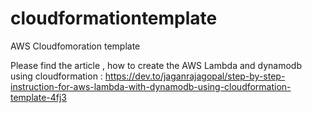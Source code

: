# cloudformationtemplate
AWS Cloudfomoration template 

Please find the article , how to create the AWS Lambda and dynamodb using cloudformation :
https://dev.to/jaganrajagopal/step-by-step-instruction-for-aws-lambda-with-dynamodb-using-cloudformation-template-4fj3

